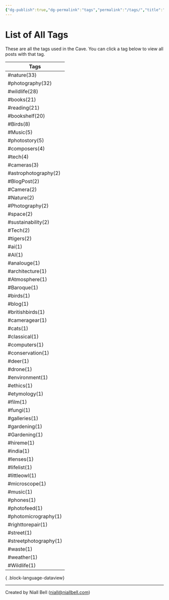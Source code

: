 ```yaml
---
{"dg-publish":true,"dg-permalink":"tags","permalink":"/tags/","title":"List of All Tags","hide":true,"noteIcon":null,"created":"2024-04-16T00:05:40.920+01:00","updated":"2024-04-16T00:07:18.935+01:00"}
---
```


# List of All Tags

These are all the tags used in the Cave. You can click a tag below to view all posts with that tag.

| Tags                  |
| --------------------- |
| #nature(33)           |
| #photography(32)      |
| #wildlife(28)         |
| #books(21)            |
| #reading(21)          |
| #bookshelf(20)        |
| #Birds(8)             |
| #Music(5)             |
| #photostory(5)        |
| #composers(4)         |
| #tech(4)              |
| #cameras(3)           |
| #astrophotography(2)  |
| #BlogPost(2)          |
| #Camera(2)            |
| #Nature(2)            |
| #Photography(2)       |
| #space(2)             |
| #sustainability(2)    |
| #Tech(2)              |
| #tigers(2)            |
| #ai(1)                |
| #AI(1)                |
| #analouge(1)          |
| #architecture(1)      |
| #Atmosphere(1)        |
| #Baroque(1)           |
| #birds(1)             |
| #blog(1)              |
| #britishbirds(1)      |
| #cameragear(1)        |
| #cats(1)              |
| #classical(1)         |
| #computers(1)         |
| #conservation(1)      |
| #deer(1)              |
| #drone(1)             |
| #environment(1)       |
| #ethics(1)            |
| #etymology(1)         |
| #film(1)              |
| #fungi(1)             |
| #galleries(1)         |
| #gardening(1)         |
| #Gardening(1)         |
| #hireme(1)            |
| #india(1)             |
| #lenses(1)            |
| #lifelist(1)          |
| #littleowl(1)         |
| #microscope(1)        |
| #music(1)             |
| #phones(1)            |
| #photofeed(1)         |
| #photomicrography(1)  |
| #righttorepair(1)     |
| #street(1)            |
| #streetphotography(1) |
| #waste(1)             |
| #weather(1)           |
| #Wildlife(1)          |

{ .block-language-dataview}

---
Created by Niall Bell (niall@niallbell.com)